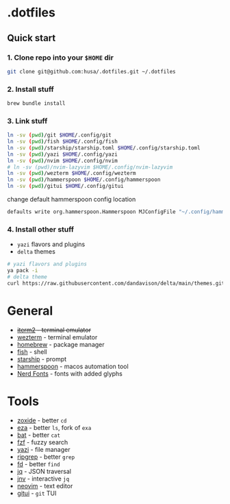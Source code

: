 # .dotfiles

## Quick start

### 1. Clone repo into your `$HOME` dir

```sh
git clone git@github.com:husa/.dotfiles.git ~/.dotfiles
```

### 2. Install stuff

```sh
brew bundle install
```

### 3. Link stuff

```sh
ln -sv (pwd)/git $HOME/.config/git
ln -sv (pwd)/fish $HOME/.config/fish
ln -sv (pwd)/starship/starship.toml $HOME/.config/starship.toml
ln -sv (pwd)/yazi $HOME/.config/yazi
ln -sv (pwd)/nvim $HOME/.config/nvim
# ln -sv (pwd)/nvim-lazyvim $HOME/.config/nvim-lazyvim
ln -sv (pwd)/wezterm $HOME/.config/wezterm
ln -sv (pwd)/hammerspoon $HOME/.config/hammerspoon
ln -sv (pwd)/gitui $HOME/.config/gitui
```

change default hammerspoon config location

```sh
defaults write org.hammerspoon.Hammerspoon MJConfigFile "~/.config/hammerspoon/init.lua"
```

### 4. Install other stuff

- `yazi` flavors and plugins
- `delta` themes

```sh
# yazi flavors and plugins
ya pack -i
# delta theme
curl https://raw.githubusercontent.com/dandavison/delta/main/themes.gitconfig > git/delta.themes.gitconfig
```

# General

- ~~[iterm2](https://iterm2.com/) - terminal emulator~~
- [wezterm](https://wezfurlong.org/wezterm/index.html) - terminal emulator
- [homebrew](https://brew.sh/) - package manager
- [fish](https://fishshell.com/) - shell
- [starship](https://starship.rs/) - prompt
- [hammerspoon](https://www.hammerspoon.org/) - macos automation tool
- [Nerd Fonts](https://github.com/ryanoasis/nerd-fonts) - fonts with added glyphs

# Tools

- [zoxide](https://github.com/ajeetdsouza/zoxide) - better `cd`
- [eza](https://github.com/ajeetdsouza/zoxide) - better `ls`, fork of `exa`
- [bat](https://github.com/sharkdp/bat) - better `cat`
- [fzf](https://github.com/junegunn/fzf) - fuzzy search
- [yazi](https://github.com/sxyazi/yazi) - file manager
- [ripgrep](https://github.com/BurntSushi/ripgrep) - better `grep`
- [fd](https://github.com/sharkdp/fd) - better `find`
- [jq](https://github.com/jqlang/jq) - JSON traversal
- [jnv](https://github.com/ynqa/jnv) - interactive `jq`
- [neovim](https://neovim.io/) - text editor
- [gitui](https://github.com/gitui-org/gitui) - `git` TUI
